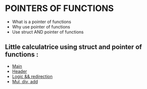 # POINTERS OF FUNCTIONS 
* What is a pointer of functions
* Why use pointer of functions
* Use struct AND pointer of functions 

## Little calculatrice using struct and pointer of functions : 
* [Main](https://github.com/ThibautBernard/holbertonschool-low_level_programming/blob/master/0x0F-function_pointers/3-main.c)
* [Header](https://github.com/ThibautBernard/holbertonschool-low_level_programming/blob/master/0x0F-function_pointers/3-calc.h)
* [Logic && redirection](https://github.com/ThibautBernard/holbertonschool-low_level_programming/blob/master/0x0F-function_pointers/3-get_op_func.c)
* [Mul, div, add](https://github.com/ThibautBernard/holbertonschool-low_level_programming/blob/master/0x0F-function_pointers/3-op_functions.c)

